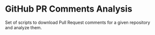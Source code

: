 # GitHub PR Comments Analysis

Set of scripts to download Pull Request comments for a given repository and analyze them.
